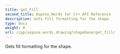 ```yaml
---
title: get_Fill
second_title: Aspose.Words for C++ API Reference
description: Gets fill formatting for the shape. 
type: docs
weight: 0
url: /cpp/aspose.words.drawing/shapebase/get_fill/
---
```


Gets fill formatting for the shape. 

